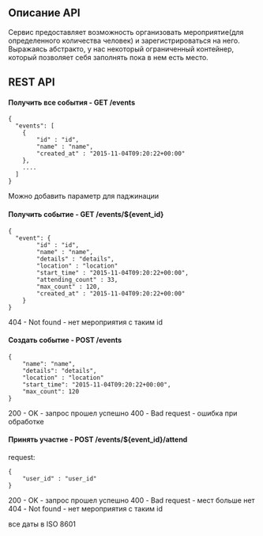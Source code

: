 ## Описание API
Сервис предоставляет возможность организовать мероприятие(для определенного количества человек) и зарегистрироваться на него. Выражаясь абстракто, у нас некоторый ограниченный контейнер, который позволяет себя заполнять пока в нем есть место.

## REST API 

#### Получить все события - GET /events
```
{
  "events": [
    {
        "id" : "id",
        "name" : "name",
        "created_at" : "2015-11-04T09:20:22+00:00" 
    },
    ....
  ]
}
```
Можно добавить параметр для паджинации 

#### Получить событие - GET /events/${event_id}
```
{
  "event": {
        "id" : "id",
        "name" : "name",
        "details" : "details",
        "location" : "location"
        "start_time" : "2015-11-04T09:20:22+00:00",
        "attending_count" : 33,
        "max_count" : 120,
        "created_at" : "2015-11-04T09:20:22+00:00" 
    }
}
```
404 - Not found - нет мероприятия с таким id

#### Создать событие - POST /events

```
{
    "name": "name",
    "details": "details",
    "location" : "location"
    "start_time": "2015-11-04T09:20:22+00:00",
    "max_count": 120
}
```
200 - OK - запрос прошел успешно
400 - Bad request - ошибка при обработке

#### Принять участие - POST /events/${event_id}/attend

request:
```
{
    "user_id" : "user_id"
}
```
200 - OK - запрос прошел успешно
400 - Bad request - мест больше нет
404 - Not found - нет мероприятия с таким id

все даты в ISO 8601
